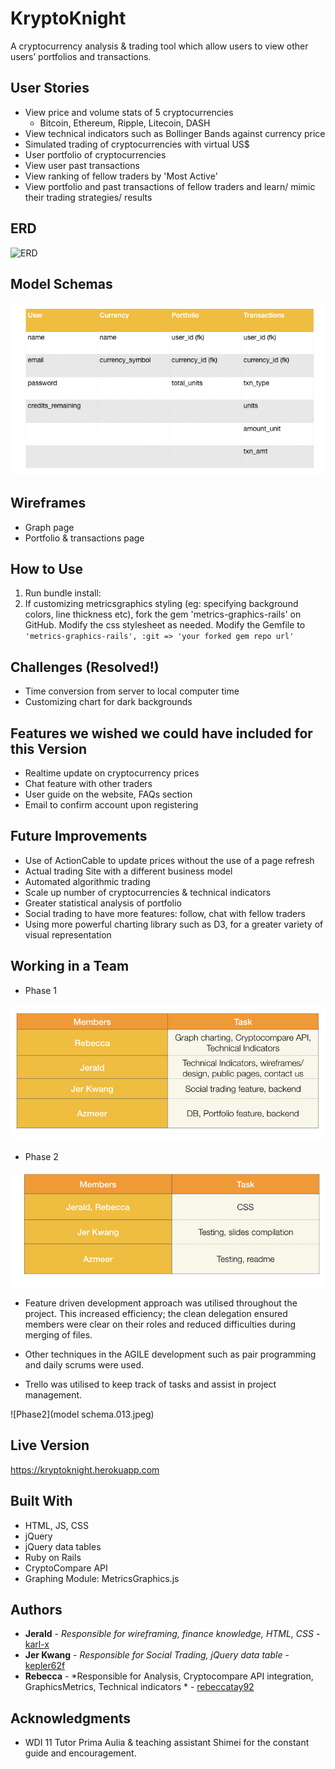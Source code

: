 # KryptoKnight

A cryptocurrency analysis & trading tool which allow users to view other users’ portfolios and transactions.

## User Stories

* View price and volume stats of 5 cryptocurrencies
  - Bitcoin, Ethereum, Ripple, Litecoin, DASH
* View technical indicators such as Bollinger Bands against currency price
* Simulated trading of cryptocurrencies with virtual US$
* User portfolio of cryptocurrencies
* View user past transactions
* View ranking of fellow traders by 'Most Active'
* View portfolio and past transactions of fellow traders and learn/ mimic their trading strategies/ results


## ERD
![ERD](ERD-3.jpg)

## Model Schemas
![Schemas](models.001.jpeg)

## Wireframes
* Graph page
* Portfolio & transactions page

## How to Use

1. Run bundle install:
2. If customizing metricsgraphics styling (eg: specifying background colors, line thickness etc), fork the gem 'metrics-graphics-rails' on GitHub. Modify the css stylesheet as needed. Modify the Gemfile to `'metrics-graphics-rails', :git => 'your forked gem repo url'`


## Challenges (Resolved!)

- Time conversion from server to local computer time
- Customizing chart for dark backgrounds

## Features we wished we could have included for this Version

- Realtime update on cryptocurrency prices
- Chat feature with other traders
- User guide on the website, FAQs section
- Email to confirm account upon registering


## Future Improvements
- Use of ActionCable to update prices without the use of a page refresh
- Actual trading Site with a different business model
- Automated algorithmic trading
- Scale up number of cryptocurrencies & technical indicators
- Greater statistical analysis of portfolio
- Social trading to have more features: follow, chat with fellow traders
- Using more powerful charting library such as D3, for a greater variety of visual representation

## Working in a Team
- Phase 1

![Phase1](Untitled.001.jpeg)

- Phase 2

![Phase2](Untitled.002.jpeg)

* Feature driven development approach was utilised throughout the project. This increased efficiency; the clean delegation ensured members were clear on their roles and reduced difficulties during merging of files.

* Other techniques in the AGILE development such as pair programming and daily scrums were used.

* Trello was utilised to keep track of tasks and assist in project management.

![Phase2](model schema.013.jpeg)

## Live Version

https://kryptoknight.herokuapp.com


## Built With

* HTML, JS, CSS
* jQuery
* jQuery data tables
* Ruby on Rails
* CryptoCompare API
* Graphing Module: MetricsGraphics.js


## Authors

* **Jerald** - *Responsible for wireframing, finance knowledge, HTML, CSS* - [karl-x](https://github.com/karl-x)
* **Jer Kwang** - *Responsible for Social Trading, jQuery data table* - [kepler62f](https://github.com/kepler62f)
* **Rebecca** - *Responsible for Analysis, Cryptocompare API integration, GraphicsMetrics, Technical indicators * - [rebeccatay92](https://github.com/rebeccatay92)


## Acknowledgments

* WDI 11 Tutor Prima Aulia & teaching assistant Shimei for the constant guide and encouragement.
